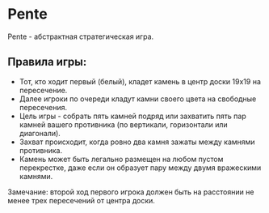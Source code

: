 # Pente

Pente - абстрактная стратегическая игра.

## Правила игры:

- Тот, кто ходит первый (белый), кладет камень в центр доски 19х19 на пересечение.
- Далее игроки по очереди кладут камни своего цвета на свободные пересечения.
- Цель игры - собрать пять камней подряд или захватить пять пар камней вашего противника (по вертикали, горизонтали или диагонали).
- Захват происходит, когда ровно два камня зажаты между камнями противника.
- Камень может быть легально размещен на любом пустом перекрестке, даже если он образует пару между двумя вражескими камнями.

Замечание: второй ход первого игрока должен быть на расстоянии не менее трех пересечений от центра доски.
